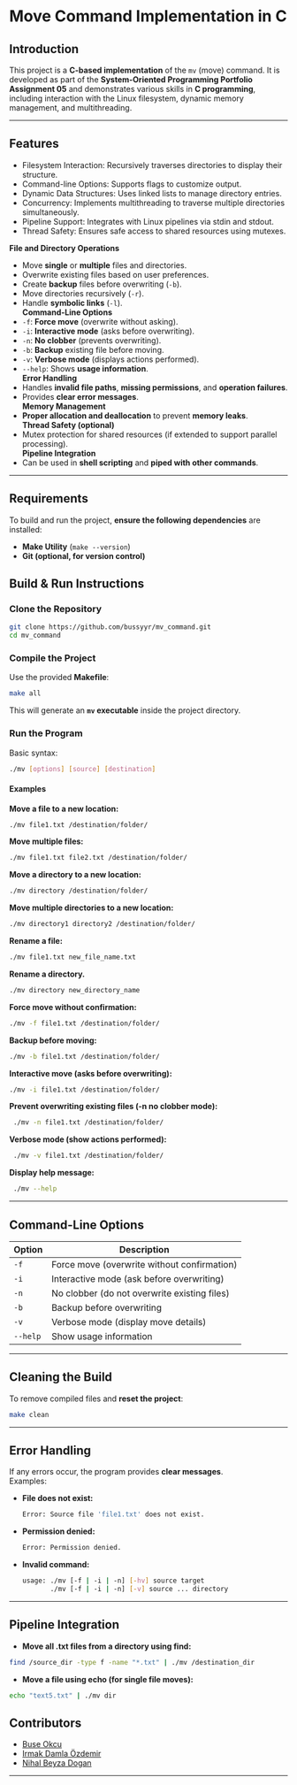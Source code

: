 # Move Command Implementation in C

##  Introduction
This project is a **C-based implementation** of the `mv` (move) command. It is developed as part of the **System-Oriented Programming Portfolio Assignment 05** and demonstrates various skills in **C programming**, including interaction with the Linux filesystem, dynamic memory management, and multithreading.

---
## Features
   - Filesystem Interaction: Recursively traverses directories to display their structure.
   - Command-line Options: Supports flags to customize output.
   - Dynamic Data Structures: Uses linked lists to manage directory entries.
   - Concurrency: Implements multithreading to traverse multiple directories simultaneously.
   - Pipeline Support: Integrates with Linux pipelines via stdin and stdout.
   - Thread Safety: Ensures safe access to shared resources using mutexes.

**File and Directory Operations**  
   - Move **single** or **multiple** files and directories.  
   - Overwrite existing files based on user preferences.  
   - Create **backup** files before overwriting (`-b`).  
   - Move directories recursively (`-r`).  
   - Handle **symbolic links** (`-l`).  
**Command-Line Options**  
   - `-f`: **Force move** (overwrite without asking).  
   - `-i`: **Interactive mode** (asks before overwriting).  
   - `-n`: **No clobber** (prevents overwriting).  
   - `-b`: **Backup** existing file before moving.  
   - `-v`: **Verbose mode** (displays actions performed).  
   - `--help`: Shows **usage information**.  
**Error Handling**  
   - Handles **invalid file paths**, **missing permissions**, and **operation failures**.  
   - Provides **clear error messages**.  
**Memory Management**  
   - **Proper allocation and deallocation** to prevent **memory leaks**.  
**Thread Safety (optional)**  
   - Mutex protection for shared resources (if extended to support parallel processing).  
 **Pipeline Integration**  
   - Can be used in **shell scripting** and **piped with other commands**.

---

## Requirements
To build and run the project, **ensure the following dependencies** are installed:

- **Make Utility** (`make --version`)
- **Git (optional, for version control)**


## Build & Run Instructions

###  Clone the Repository
```bash
git clone https://github.com/bussyyr/mv_command.git
cd mv_command
```

###  Compile the Project
Use the provided **Makefile**:
```bash
make all
```
This will generate an **`mv` executable** inside the project directory.

###  Run the Program
Basic syntax:
```bash
./mv [options] [source] [destination]
```

####  **Examples**
**Move a file to a new location:**
   ```bash
   ./mv file1.txt /destination/folder/
   ```
**Move multiple files:**
   ```bash
   ./mv file1.txt file2.txt /destination/folder/
   ```
**Move a directory to a new location:**
   ```bash
   ./mv directory /destination/folder/
   ```
**Move multiple directories to a new location:**
   ```bash
   ./mv directory1 directory2 /destination/folder/
   ```
**Rename a file:**
   ```bash
   ./mv file1.txt new_file_name.txt
   ```
**Rename a directory.**
   ```bash
   ./mv directory new_directory_name
   ```
**Force move without confirmation:**
   ```bash
   ./mv -f file1.txt /destination/folder/
   ```
 **Backup before moving:**
   ```bash
   ./mv -b file1.txt /destination/folder/
   ```
 **Interactive move (asks before overwriting):**
   ```bash
   ./mv -i file1.txt /destination/folder/
   ```
**Prevent overwriting existing files (-n no clobber mode):**
  ```bash
   ./mv -n file1.txt /destination/folder/
   ```
**Verbose mode (show actions performed):**
  ```bash
   ./mv -v file1.txt /destination/folder/
   ```
**Display help message:**
  ```bash
   ./mv --help
   ```
---

##  Command-Line Options
| Option | Description |
|--------|-------------|
| `-f` | Force move (overwrite without confirmation) |
| `-i` | Interactive mode (ask before overwriting) |
| `-n` | No clobber (do not overwrite existing files) |
| `-b` | Backup before overwriting |
| `-v` | Verbose mode (display move details) |
| `--help` | Show usage information |
---

## **Cleaning the Build**
To remove compiled files and **reset the project**:
```bash
make clean
```

---

## Error Handling
If any errors occur, the program provides **clear messages**.  
Examples:
- **File does not exist:**
  ```bash
  Error: Source file 'file1.txt' does not exist.
  ```
- **Permission denied:**
  ```bash
  Error: Permission denied.
  ```
- **Invalid command:**
  ```bash
  usage: ./mv [-f | -i | -n] [-hv] source target
         ./mv [-f | -i | -n] [-v] source ... directory
  ```

---

## Pipeline Integration
- **Move all .txt files from a directory using find:**
 ```bash
 find /source_dir -type f -name "*.txt" | ./mv /destination_dir
  ```
- **Move a file using echo (for single file moves):**
```bash
echo "text5.txt" | ./mv dir
  ```



## Contributors
- [Buse Okcu](https://github.com/bussyyr)
- [Irmak Damla Özdemir](https://github.com/irmakozfe)
- [Nihal Beyza Dogan](https://github.com/nihalbeyzadogan)

---
